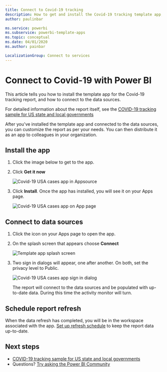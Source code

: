 ```yaml
---
title: Connect to Covid-19 tracking
description: How to get and install the Covid-19 tracking template app, and how to connect to data
author: paulinbar

ms.service: powerbi
ms.subservice: powerbi-template-apps
ms.topic: conceptual
ms.date: 04/01/2020
ms.author: painbar

LocalizationGroup: Connect to services
---
```

# Connect to Covid-19  with Power BI
This article tells  you how to install the template app for the Covid-19 tracking report, and how to connect to the data sources.

For detailed information about the report itself, see the [COVID-19 tracking sample for US state and local governments](create-reports/sample-covid-19-us.md)

After you've installed the template app and connected to the data sources, you can customize the report as per your needs. You can then distribute it as an app to colleagues in your organization.

## Install the app

1. Click the image below to get to the app.

1. Click **Get it now**

    ![Covid-19 USA cases app in Appsource]()

1. Click **Install**. Once the app has installed, you will see it on your Apps page.

   ![Covid-19 USA cases app on App page]()

## Connect to data sources

1. Click the icon on your Apps page to open the app.

1. On the splash screen that appears choose **Connect**

   ![Template app splash screen]()

1. Two sign in dialogs will appear, one after another. On both, set the privacy level to Public.

   ![Covid-19 USA cases app sign in dialog]()

   The report will connect to the data sources and be populated with up-to-date data. During this time the activity monitor will turn.

## Schedule report refresh

When the data refresh has completed, you will be in the workspace associated with the app. [Set up refresh schedule](refresh-scheduled-refresh.md) to keep the report data up-to-date.

## Next steps
* [COVID-19 tracking sample for US state and local governments](create-reports/sample-covid-19-us.md)
* Questions? [Try asking the Power BI Community](https://community.powerbi.com/)

